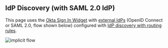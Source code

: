 ## IdP Discovery (with SAML 2.0 IdP)

This page uses the [Okta Sign In Widget](https://github.com/okta/okta-signin-widget) with [external IdPs](https://developer.okta.com/docs/guides/add-an-external-idp/saml2/create-an-app-at-idp/) (OpenID Connect or SAML 2.0, flow shown below) configured with [IdP discovery with routing rules](https://help.okta.com/en/prod/Content/Topics/Security/Identity_Provider_Discovery.htm).

![implicit flow](/static/img/help/saml_guidance_saml_flow.png "SAML 2.0 flow")
